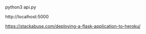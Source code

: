python3 api.py

http://localhost:5000

https://stackabuse.com/deploying-a-flask-application-to-heroku/